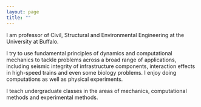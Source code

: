 ```yaml
---
layout: page
title: ""
---
```


I am professor of Civil, Structural and Environmental Engineering at the University at Buffalo.

I try to use fundamental principles of dynamics and computational mechanics to tackle problems 
across a broad range of applications, including seismic integrity of infrastructure components, 
interaction effects in high-speed trains and even some biology problems. 
I enjoy doing computations as well as physical experiments.

I teach undergraduate classes in the areas of mechanics, computational methods and experimental methods.
